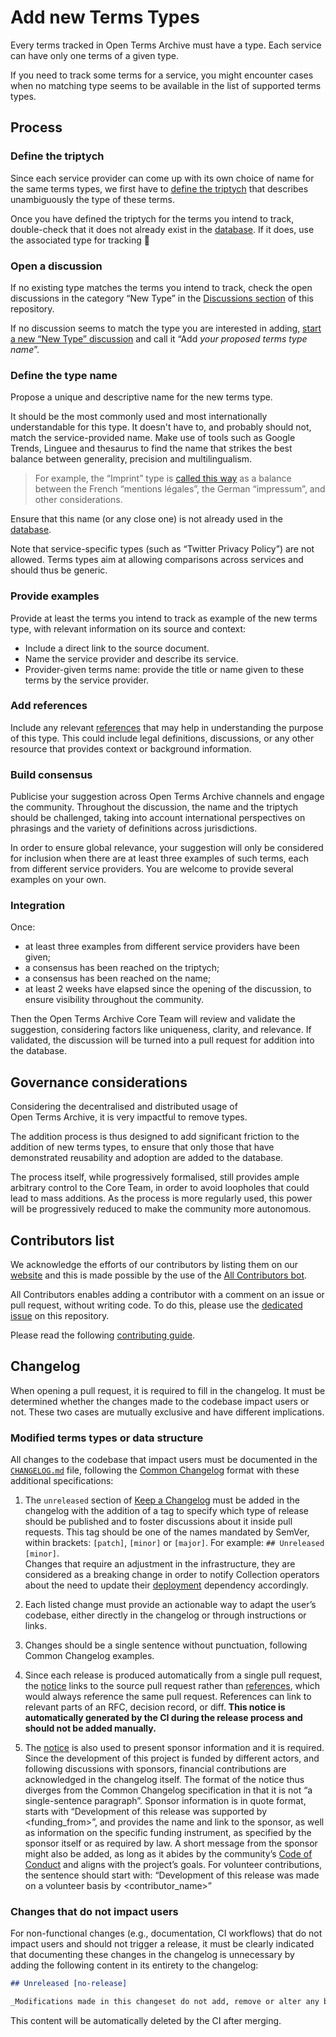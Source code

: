 # Add new Terms Types

Every terms tracked in Open Terms Archive must have a type. Each service can have only one terms of a given type.

If you need to track some terms for a service, you might encounter cases when no matching type seems to be available in the list of supported terms types.

## Process

### Define the triptych

Since each service provider can come up with its own choice of name for the same terms types, we first have to [define the triptych](./README.md#how-to-define-the-triptych) that describes unambiguously the type of these terms.

Once you have defined the triptych for the terms you intend to track, double-check that it does not already exist in the [database](./termsTypes.json). If it does, use the associated type for tracking 🙂

### Open a discussion

If no existing type matches the terms you intend to track, check the open discussions in the category “New Type” in the [Discussions section](https://github.com/opentermsarchive/terms-types/discussions) of this repository.

If no discussion seems to match the type you are interested in adding, [start a new “New Type” discussion](https://github.com/OpenTermsArchive/terms-types/discussions/new?category=new-type) and call it “Add _your proposed terms type name_”.

### Define the type name

Propose a unique and descriptive name for the new terms type.

It should be the most commonly used and most internationally understandable for this type. It doesn't have to, and probably should not, match the service-provided name. Make use of tools such as Google Trends, Linguee and thesaurus to find the name that strikes the best balance between generality, precision and multilingualism.

> For example, the “Imprint” type is [called this way](https://github.com/OpenTermsArchive/engine/issues/801) as a balance between the French “mentions légales”, the German “impressum”, and other considerations.

Ensure that this name (or any close one) is not already used in the [database](./termsTypes.json).

Note that service-specific types (such as “Twitter Privacy Policy”) are not allowed. Terms types aim at allowing comparisons across services and should thus be generic.

### Provide examples

Provide at least the terms you intend to track as example of the new terms type, with relevant information on its source and context:

- Include a direct link to the source document.
- Name the service provider and describe its service.
- Provider-given terms name: provide the title or name given to these terms by the service provider.

### Add references

Include any relevant [references](./README.md#references) that may help in understanding the purpose of this type. This could include legal definitions, discussions, or any other resource that provides context or background information.

### Build consensus

Publicise your suggestion across Open Terms Archive channels and engage the community. Throughout the discussion, the name and the triptych should be challenged, taking into account international perspectives on phrasings and the variety of definitions across jurisdictions.

In order to ensure global relevance, your suggestion will only be considered for inclusion when there are at least three examples of such terms, each from different service providers. You are welcome to provide several examples on your own.

### Integration

Once:

- at least three examples from different service providers have been given;
- a consensus has been reached on the triptych;
- a consensus has been reached on the name;
- at least 2 weeks have elapsed since the opening of the discussion, to ensure visibility throughout the community.

Then the Open Terms Archive Core Team will review and validate the suggestion, considering factors like uniqueness, clarity, and relevance. If validated, the discussion will be turned into a pull request for addition into the database.

## Governance considerations

Considering the decentralised and distributed usage of Open Terms Archive, it is very impactful to remove types.

The addition process is thus designed to add significant friction to the addition of new terms types, to ensure that only those that have demonstrated reusability and adoption are added to the database.

The process itself, while progressively formalised, still provides ample arbitrary control to the Core Team, in order to avoid loopholes that could lead to mass additions. As the process is more regularly used, this power will be progressively reduced to make the community more autonomous.

## Contributors list

We acknowledge the efforts of our contributors by listing them on our [website](https://opentermsarchive.org) and this is made possible by the use of the [All Contributors bot](https://allcontributors.org/docs/en/bot/overview).

All Contributors enables adding a contributor with a comment on an issue or pull request, without writing code. To do this, please use the [dedicated issue](https://github.com/OpenTermsArchive/terms-types/issues/31) on this repository.

Please read the following [contributing guide](https://github.com/OpenTermsArchive/opentermsarchive.org/blob/main/CONTRIBUTING.md#list-a-new-contributor-in-the-open-terms-archive-website).

## Changelog

When opening a pull request, it is required to fill in the changelog. It must be determined whether the changes made to the codebase impact users or not. These two cases are mutually exclusive and have different implications.

### Modified terms types or data structure

All changes to the codebase that impact users must be documented in the [`CHANGELOG.md`](./CHANGELOG.md) file, following the [Common Changelog](https://common-changelog.org) format with these additional specifications:

1. The `unreleased` section of [Keep a Changelog](https://keepachangelog.com/en/1.0.0/) must be added in the changelog with the addition of a tag to specify which type of release should be published and to foster discussions about it inside pull requests. This tag should be one of the names mandated by SemVer, within brackets: `[patch]`, `[minor]` or `[major]`. For example: `## Unreleased [minor]`.<br>
Changes that require an adjustment in the infrastructure, they are considered as a breaking change in order to notify Collection operators about the need to update their [deployment](https://github.com/OpenTermsArchive/deployment/blob/main/CHANGELOG.md) dependency accordingly.

2. Each listed change must provide an actionable way to adapt the user’s codebase, either directly in the changelog or through instructions or links.

3. Changes should be a single sentence without punctuation, following Common Changelog examples.

4. Since each release is produced automatically from a single pull request, the [notice](https://common-changelog.org/#23-notice) links to the source pull request rather than [references](https://common-changelog.org/#242-references), which would always reference the same pull request. References can link to relevant parts of an RFC, decision record, or diff. **This notice is automatically generated by the CI during the release process and should not be added manually.**

5. The [notice](https://common-changelog.org/#23-notice) is also used to present sponsor information and it is required. Since the development of this project is funded by different actors, and following discussions with sponsors, financial contributions are acknowledged in the changelog itself. The format of the notice thus diverges from the Common Changelog specification in that it is not “a single-sentence paragraph”. Sponsor information is in quote format, starts with “Development of this release was supported by <funding_from>”, and provides the name and link to the sponsor, as well as information on the specific funding instrument, as specified by the sponsor itself or as required by law. A short message from the sponsor might also be added, as long as it abides by the community’s [Code of Conduct](./CODE_OF_CONDUCT.md) and aligns with the project’s goals. For volunteer contributions, the sentence should start with: “Development of this release was made on a volunteer basis by <contributor_name>”

### Changes that do not impact users

For non-functional changes (e.g., documentation, CI workflows) that do not impact users and should not trigger a release, it must be clearly indicated that documenting these changes in the changelog is unnecessary by adding the following content in its entirety to the changelog:

```markdown
## Unreleased [no-release]

_Modifications made in this changeset do not add, remove or alter any behavior, dependency, API or functionality of the software. They only change non-functional parts of the repository, such as the README file or CI workflows._
```

This content will be automatically deleted by the CI after merging.
